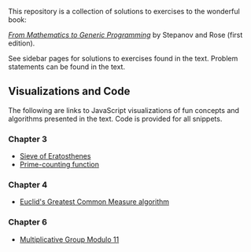 This repository is a collection of solutions to exercises to the wonderful book:

[_From Mathematics to Generic Programming_](https://www.amazon.com/Mathematics-Generic-Programming-Alexander-Stepanov/dp/0321942043) by Stepanov and Rose (first edition).

See sidebar pages for solutions to exercises found in the text. Problem statements can be found in the text.

## Visualizations and Code

The following are links to JavaScript visualizations of fun concepts and algorithms presented in the text. Code is provided for all snippets.

### Chapter 3

* [Sieve of Eratosthenes](https://bl.ocks.org/bmershon/8bed98a4633d86403e1ca56165cda6da)
* [Prime-counting function](https://bl.ocks.org/bmershon/e15a65d5599870a860de734f2ef09cde)

### Chapter 4
* [Euclid's Greatest Common Measure algorithm](https://bl.ocks.org/bmershon/496aa57731fdc6b83b0d7ea8d75cda62)

### Chapter 6

* [Multiplicative Group Modulo 11](https://bl.ocks.org/bmershon/7938f064dc2202364cdd52acbd24805d)
